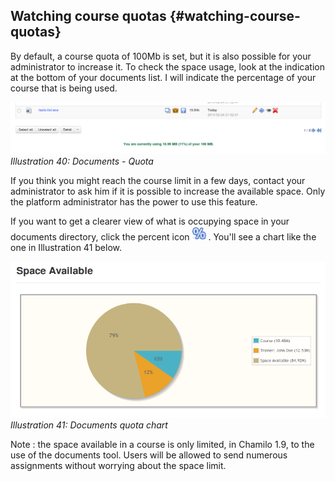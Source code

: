 ## Watching course quotas {#watching-course-quotas}

By default, a course quota of 100Mb is set, but it is also possible for your administrator to increase it. To check the space usage, look at the indication at the bottom of your documents list. I will indicate the percentage of your course that is being used.

![](../assets/images46.png)*Illustration 40: Documents - Quota*

If you think you might reach the course limit in a few days, contact your administrator to ask him if it is possible to increase the available space. Only the platform administrator has the power to use this feature.

If you want to get a clearer view of what is occupying space in your documents directory, click the percent icon ![](../assets/graphics125.png) . You&#039;ll see a chart like the one in Illustration 41 below.

![](../assets/images288.png)*Illustration 41: Documents quota chart*

Note : the space available in a course is only limited, in Chamilo 1.9, to the use of the documents tool. Users will be allowed to send numerous assignments without worrying about the space limit.
